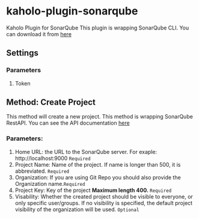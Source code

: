 # kaholo-plugin-sonarqube
Kaholo Plugin for SonarQube
This plugin is wrapping SonarQube CLI. You can download it from [here](https://docs.sonarqube.org/latest/setup/get-started-2-minutes/)


## Settings
### Parameters
1) Token
## Method: Create Project
This method will create a new project.
This method is wrapping SonarQube RestAPI. You can see the API documentation [here](https://docs.sonarqube.org/latest/extend/web-api/)

### Parameters:
1) Home URL: the URL to the SonarQube server. For exaple: http://localhost:9000 ```Required```
2) Project Name: Name of the project. If name is longer than 500, it is abbreviated. ```Required```
3) Organization: If you are using Git Repo you should also provide the Organization name.```Required```
4) Project Key: Key of the project **Maximum length 400.** ```Required```
5) Visability: Whether the created project should be visible to everyone, or only specific user/groups. 
If no visibility is specified, the default project visibility of the organization will be used. ```Optional```
